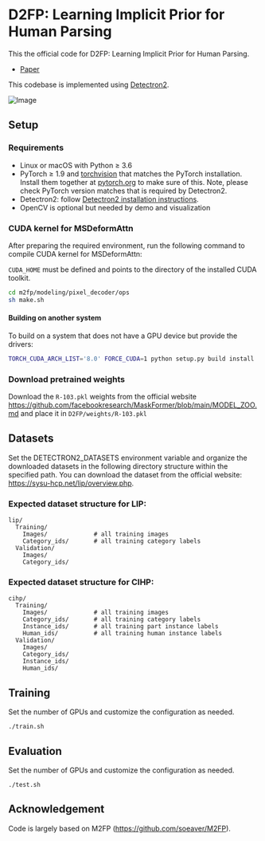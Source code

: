 # D2FP: Learning Implicit Prior for Human Parsing

This the official code for D2FP: Learning Implicit Prior for Human Parsing.

* [Paper](https://shamanneo.github.io/data/paper/2024384189.pdf)

This codebase is implemented using [Detectron2](https://github.com/facebookresearch/detectron2).

![Image](https://github.com/user-attachments/assets/6609de2b-604e-435d-84c0-847a198a73f6)

## Setup

### Requirements
- Linux or macOS with Python ≥ 3.6
- PyTorch ≥ 1.9 and [torchvision](https://github.com/pytorch/vision/) that matches the PyTorch installation.
  Install them together at [pytorch.org](https://pytorch.org) to make sure of this. Note, please check
  PyTorch version matches that is required by Detectron2.
- Detectron2: follow [Detectron2 installation instructions](https://detectron2.readthedocs.io/tutorials/install.html).
- OpenCV is optional but needed by demo and visualization

### CUDA kernel for MSDeformAttn
After preparing the required environment, run the following command to compile CUDA kernel for MSDeformAttn:

`CUDA_HOME` must be defined and points to the directory of the installed CUDA toolkit.

```bash
cd m2fp/modeling/pixel_decoder/ops
sh make.sh
```

#### Building on another system
To build on a system that does not have a GPU device but provide the drivers:
```bash
TORCH_CUDA_ARCH_LIST='8.0' FORCE_CUDA=1 python setup.py build install
```

### Download pretrained weights
Download the `R-103.pkl` weights from the official website https://github.com/facebookresearch/MaskFormer/blob/main/MODEL_ZOO.md and place it in `D2FP/weights/R-103.pkl`

## Datasets

Set the DETECTRON2_DATASETS environment variable and organize the downloaded datasets in the following directory structure within the specified path. You can download the dataset from the official website: https://sysu-hcp.net/lip/overview.php.

### Expected dataset structure for LIP:

```
lip/
  Training/
    Images/             # all training images
    Category_ids/       # all training category labels
  Validation/
    Images/
    Category_ids/
```

### Expected dataset structure for CIHP:
```
cihp/
  Training/
    Images/             # all training images
    Category_ids/       # all training category labels
    Instance_ids/       # all training part instance labels
    Human_ids/          # all training human instance labels
  Validation/
    Images/
    Category_ids/
    Instance_ids/
    Human_ids/
```

## Training

Set the number of GPUs and customize the configuration as needed.

```
./train.sh
```

## Evaluation 

Set the number of GPUs and customize the configuration as needed.

```
./test.sh
```
## Acknowledgement

Code is largely based on M2FP (https://github.com/soeaver/M2FP).
